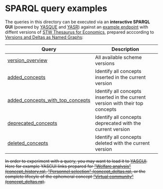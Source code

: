 SPARQL query examples
=====================

The queries in this directory can be executed via an <strong>interactive SPARQL GUI</strong> (powered by <a href="http://yasqe.yasgui.org">YASQUE</a> and <a href="http://yasr.yasgui.org/">YASR</a>) against an <a href="http://zbw.eu/beta/sparql/stwv/query">example endpoint</a> with diffent versions of [STW Thesaurus for Economics](http://zbw.eu/stw), prepared acccording to [Versions and Deltas as Named Graphs](https://github.com/jneubert/skos-history/wiki/Versions-and-Deltas-as-Named-Graphs):

| Query | Description |
|---|---|
| [version_overview](http://zbw.eu/beta/sparql-gui/?queryRef=https://api.github.com/repos/jneubert/skos-history/contents/sparql/version_overview.rq) | All available scheme versions |
| [added_concepts](http://zbw.eu/beta/sparql-gui/?queryRef=https://api.github.com/repos/jneubert/skos-history/contents/sparql/added_concepts.rq) | Identify all concepts inserted in the current version |
| [added_concepts_with_top_concepts](http://zbw.eu/beta/sparql-gui/?queryRef=https://api.github.com/repos/jneubert/skos-history/contents/sparql/added_concepts_with_top_concepts.rq) | Identify all concepts inserted in the current version with their top concepts |
| [deprecated_concepts](http://zbw.eu/beta/sparql-gui/?queryRef=https://api.github.com/repos/jneubert/skos-history/contents/sparql/deprecated_concepts.rq)  | Identify all concepts deprecated with the current version  |
| [deleted_concepts](http://zbw.eu/beta/sparql-gui/?queryRef=https://api.github.com/repos/jneubert/skos-history/contents/sparql/deleted_concepts.rq)  | Identify all concepts deleted with the current version  |

~~In order to experiment with a query, you may want to load it to [YASGUI](http://laurensrietveld.nl/yasgui/). Here for example YASGUI links prepared for ["Welfare analysis" (concept_history.rq)](http://zbw.eu/beta/sparql-gui/?queryRef=https://api.github.com/repos/jneubert/skos-history/contents/sparql/concept_history.rq), ["Personnel selection" (concept_deltas.rq)](http://bit.ly/1hnpIJp), or the complete lifecyle of the ephemeral concept ["Virtual community" (concept_deltas.rq)](http://bit.ly/JQ56dX).~~


